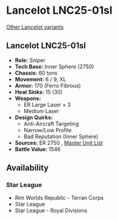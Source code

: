 # Lancelot LNC25-01sl 

[Other Lancelot variants](../lancelot.md) 

## Lancelot LNC25-01sl 

- **Role:** Sniper 
- **Tech Base:** Inner Sphere (2750) 
- **Chassis:** 60 tons 
- **Movement:** 6 / 9, XL 
- **Armor:** 170 (Ferro Fibrous) 
- **Heat Sinks:** 15 (30) 
- **Weapons:** 
  - ER Large Laser × 3 
  - Medium Laser 
- **Design Quirks:** 
  - Anti-Aircraft Targeting 
  - Narrow/Low Profile 
  - Bad Reputation (Inner Sphere) 
- **Sources:** ER 2750 , [Master Unit List](http://masterunitlist.info/Unit/Details/5874) 
- **Battle Value:** 1546 

## Availability 

### Star League 

- Rim Worlds Republic - Terran Corps 
- Star League 
- Star League - Royal Divisions 

